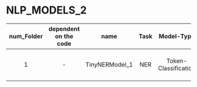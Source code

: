 # NLP_MODELS_2

| num_Folder |dependent on the code| name | Task | Model-Type | توضیحات | 
|:-----:|:--:|:------------------------:|:---:|:-----:|:---------------------------------------------------------:|
| 1 | - | TinyNERModel_1 | NER | Token-Classification | ner یک مدل بسیار کوچک   |
